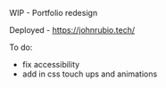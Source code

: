WIP - Portfolio redesign

Deployed - https://johnrubio.tech/

To do:

- fix accessibility
- add in css touch ups and animations
